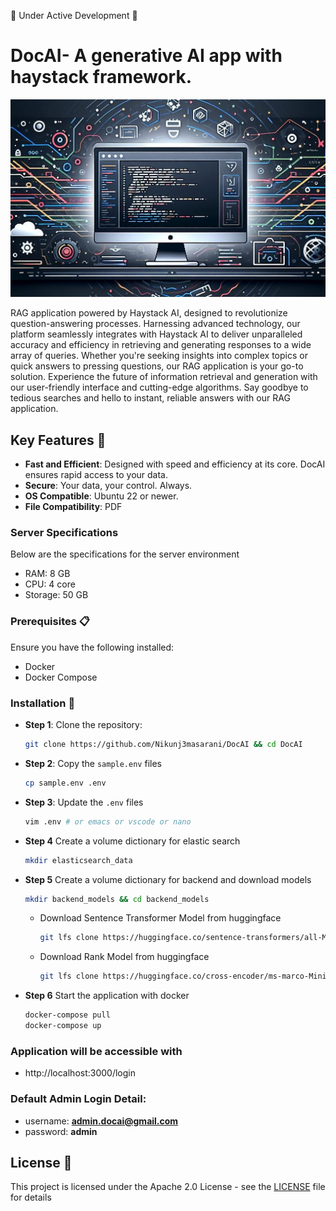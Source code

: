 🚧 Under Active Development 🚧

# DocAI- A generative AI app with haystack framework.

![App Image](resources/OIG2.eCHkxNCFo2UPskuoK29j.jpg)

RAG application powered by Haystack AI, designed to revolutionize question-answering processes. Harnessing advanced technology, our platform seamlessly integrates with Haystack AI to deliver unparalleled accuracy and efficiency in retrieving and generating responses to a wide array of queries. Whether you're seeking insights into complex topics or quick answers to pressing questions, our RAG application is your go-to solution. Experience the future of information retrieval and generation with our user-friendly interface and cutting-edge algorithms. Say goodbye to tedious searches and hello to instant, reliable answers with our RAG application.


## Key Features 🎯

- **Fast and Efficient**: Designed with speed and efficiency at its core. DocAI ensures rapid access to your data.
- **Secure**: Your data, your control. Always.
- **OS Compatible**: Ubuntu 22 or newer.
- **File Compatibility**: PDF

### Server Specifications
Below are the specifications for the server environment
- RAM: 8 GB
- CPU: 4 core
- Storage: 50 GB

### Prerequisites 📋

Ensure you have the following installed:

- Docker
- Docker Compose

### Installation 💽
    
- **Step 1**: Clone the repository:

  ```bash
  git clone https://github.com/Nikunj3masarani/DocAI && cd DocAI
  ```


- **Step 2**: Copy the `sample.env` files

  ```bash
  cp sample.env .env
  ```

- **Step 3**: Update the `.env` files

  ```bash
  vim .env # or emacs or vscode or nano
  ```
- **Step 4** Create a volume dictionary for elastic search
  
  ```bash 
  mkdir elasticsearch_data
   ```
  
- **Step 5** Create a volume dictionary for backend and download models

  ```bash
  mkdir backend_models && cd backend_models
  ```

  - Download Sentence Transformer Model from huggingface

    ```bash
    git lfs clone https://huggingface.co/sentence-transformers/all-MiniLM-L6-v2
    ```

  - Download Rank Model from huggingface

    ```bash
    git lfs clone https://huggingface.co/cross-encoder/ms-marco-MiniLM-L-12-v2
    ```


- **Step 6** Start the application with docker 
    ```bash
    docker-compose pull
    docker-compose up
     ```

### Application will be accessible with  

 - http://localhost:3000/login

### Default Admin Login Detail:

  - username: **admin.docai@gmail.com**
  - password: **admin**


## License 📄

This project is licensed under the Apache 2.0 License - see the [LICENSE](LICENSE) file for details

